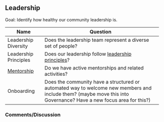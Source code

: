 ## Leadership

Goal: Identify how healthy our community leadership is.

Name | Question
--- | ---
Leadership Diversity | Does the leadership team represent a diverse set of people?
Leadership Principles | Does our leadership follow [leadership principles](https://github.com/chaoss/wg-diversity-inclusion/blob/master/focus-areas/leadership/assets/leadership-principles.md)?
[Mentorship](./mentorship.md) | Do we have active mentorships and related activities?
Onboarding | Does the community have a structured or automated way to welcome new members and include them? (maybe move this into Governance? Have a new focus area for this?)


### Comments/Discussion
